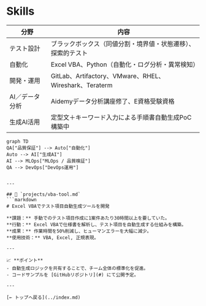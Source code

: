 # Skills

| 分野 | 内容 |
|------|------|
| テスト設計 | ブラックボックス（同値分割・境界値・状態遷移）、探索的テスト |
| 自動化 | Excel VBA、Python（自動化・ログ分析・異常検知） |
| 開発・運用 | GitLab、Artifactory、VMware、RHEL、Wireshark、Teraterm |
| AI／データ分析 | Aidemyデータ分析講座修了、E資格受験資格 |
| 生成AI活用 | 定型文＋キーワード入力による手順書自動生成PoC構築中 |

```mermaid
graph TD
QA["品質保証"] --> Auto["自動化"]
Auto --> AI["生成AI"]
AI --> MLOps["MLOps / 品質検証"]
QA --> DevOps["DevOps運用"]


---

## 🧰 `projects/vba-tool.md`
```markdown
# Excel VBAでテスト項目自動生成ツールを開発

**課題：** 手動でのテスト項目作成に1案件あたり30時間以上を要していた。  
**行動：** Excel VBAで仕様書を解析し、テスト項目を自動生成する仕組みを構築。  
**成果：** 作業時間を50%削減し、ヒューマンエラーを大幅に減少。  
**使用技術：** VBA, Excel, 正規表現。  

---

📈 **ポイント**
- 自動生成ロジックを共有することで、チーム全体の標準化を促進。  
- コードサンプルを [GitHubリポジトリ](#) にて公開予定。  

---

[← トップへ戻る](../index.md)
